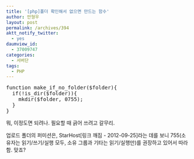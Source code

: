 ```yaml
---
title: '[php]폴더 확인해서 없으면 만드는 함수'
author: 안형우
layout: post
permalink: /archives/394
aktt_notify_twitter:
  - yes
daumview_id:
  - 37009747
categories:
  - 서버단
tags:
  - PHP
---
```

<pre class="brush:php">function make_if_no_folder($folder){
  if(!is_dir($folder)){
    mkdir($folder, 0755);
  }
}</pre>

뭐, 이정도면 되려나. 필요할 때 긁어 쓰려고 갈무리.

업로드 폴더의 퍼미션은, StarHost[링크 깨짐 - 2012-09-25]라는 데를 보니 755(소유자는 읽기/쓰기/실행 모두, 소유 그룹과 기타는 읽기/실행만)를 권장하고 있어서 따라함. 맞죠?